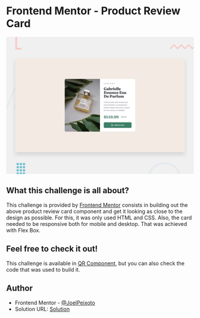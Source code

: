 # Frontend Mentor - Product Review Card

![Design preview for the Product Review Card coding challenge](./design/desktop-preview.jpg)

## What this challenge  is all about?

This challenge is provided by [Frontend Mentor](https://www.frontendmentor.io) consists in building out the above product review card component and get it looking as close to the design as possible. For this, it was only used HTML and CSS. Also, the card needed to be responsive both for mobile and desktop. That was achieved with Flex Box.

## Feel free to check it out!

This challenge is available in [QR Component](https://joelpeixoto.github.io/product-preview-card/), but you can also check the code that was  used to build it.

## Author

- Frontend Mentor - [@JoelPeixoto](https://www.frontendmentor.io/profile/JoelPeixoto)
- Solution URL: [Solution](https://www.frontendmentor.io/solutions/product-card-review-Z3xncFACoN)